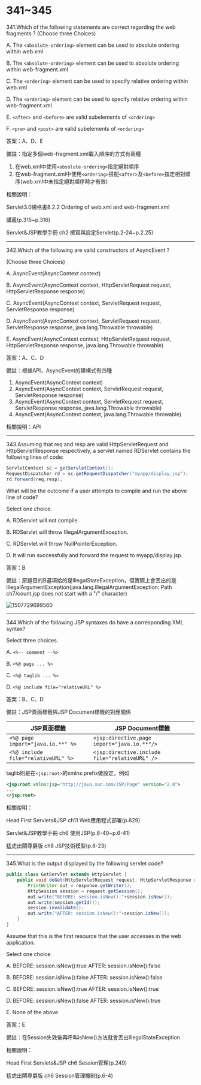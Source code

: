 341~345
========================

341.Which of the following statements are correct regarding the web fragments ? (Choose three Choices)

A. The `<absolute-ordering>` element can be used to absolute ordering within web.xml

B. The `<absolute-ordering>` element can be used to absolute ordering within web-fragment.xml

C. The `<ordering>` element can be used to specify relative ordering within web.xml

D. The `<ordering>` element can be used to specify relative ordering within web-fragment.xml

E. `<after>` and `<before>` are valid subelements of `<ordering>`

F. `<pre>` and `<post>` are valid subelements of `<ordering>`

答案：A、D、E

備註：指定多個web-fragment.xml載入順序的方式有兩種

1. 在web.xml中使用`<absolute-ordering>`指定絕對順序
2. 在web-fragment.xml中使用`<ordering>`搭配`<after>`及`<before>`指定相對順序(web.xml中未指定絕對順序時才有效)

相關說明：

Servlet3.0規格書8.2.2 Ordering of web.xml and web-fragment.xml

講義(p.315~p.316)

Servlet&JSP教學手冊 ch2 撰寫與設定Servlet(p.2-24~p.2.25)


---
342.Which of the following are valid constructors of AsyncEvent ? 

(Choose three Choices) 

A. AsyncEvent(AsyncContext context)

B. AsyncEvent(AsyncContext context, HttpServletRequest request, HttpServletResponse response)

C. AsyncEvent(AsyncContext context, ServletRequest request, ServletResponse response)

D. AsyncEvent(AsyncContext context, ServletRequest request, ServletResponse response, java.lang.Throwable throwable)

E. AsyncEvent(AsyncContext context, HttpServletRequest request, HttpServletResponse response, java.lang.Throwable throwable)

答案：A、C、D

備註：根據API，AsyncEvent的建構式有四種

1. AsyncEvent(AsyncContext context) 
2. AsyncEvent(AsyncContext context, ServletRequest request, ServletResponse response) 
3. AsyncEvent(AsyncContext context, ServletRequest request, ServletResponse response, java.lang.Throwable throwable) 
4. AsyncEvent(AsyncContext context, java.lang.Throwable throwable) 

相關說明：API

---
343.Assuming that req and resp are valid HttpServletRequest and HttpServletResponse respectively, a servlet named RDServlet contains the following lines of code: 

```java
ServletContext sc = getServletContext(); 
RequestDispatcher rd = sc.getRequestDispatcher("myapp/display.jsp"); 
rd.forward(req,resp); 
```

What will be the outcome if a user attempts to compile and run the above line of code? 

Select one choice.

A. RDServlet will not compile.

B. RDServlet will throw IllegalArgumentException.

C. RDServlet will throw NullPointerException.

D. It will run successfully and forward the request to myapp/display.jsp.

答案：B

備註：原題目的B選項給的是IllegalStateException，但實際上會丟出的是IllegalArgumentException(java.lang.IllegalArgumentException: Path ch7/count.jsp does not start with a "/" character)

![1507729699560](file://media/20744.jpeg)

---
344.Which of the following JSP syntaxes do have a corresponding XML syntax? 

Select three choices.

A. `<%-- comment --%>`

B. `<%@ page ... %>`

C. `<%@ taglib ... %>`

D. `<%@ include file="relativeURL" %>`

答案：B、C、D

備註：JSP頁面標籤與JSP Document標籤的對應關係

| JSP頁面標籤 |  JSP Document標籤 |
| ----- | ----- |
|`<%@ page import="java.io.**" %>`|`<jsp:directive.page import="java.io.**"/>`|
|`<%@ include file="relativeURL" %>`|`<jsp:directive.include file="relativeURL" />`|

taglib則是在`<jsp:root>`的xmlns:prefix做設定，例如

```xml
<jsp:root xmlns:jsp="http://java.sun.com/JSP/Page" version="2.0">
...
</jsp:root>
```

相關說明：

Head First Servlets&JSP ch11 Web應用程式部署(p.629)

Servlet&JSP教學手冊 ch6 使用JSP(p.6-40~p.6-41)

猛虎出閘尊爵版 ch8 JSP技術模型(p.8-23)

---
345.What is the output displayed by the following servlet code? 

```java
public class GetServlet extends HttpServlet { 
	public void doGet(HttpServletRequest request, HttpServletResponse response) throws ServletException, IOException { 
		PrintWriter out = response.getWriter(); 
		HttpSession session = request.getSession(); 
		out.write("BEFORE: session.isNew():"+session.isNew()); 
		out.write(session.getId()); 
		session.invalidate(); 
		out.write("AFTER: session.isNew():"+session.isNew()); 
	} 
}
```

Assume that this is the first resource that the user accesses in the web application. 

Select one choice.

A. BEFORE: session.isNew():true AFTER: session.isNew():false

B. BEFORE: session.isNew():false AFTER: session.isNew():false

C. BEFORE: session.isNew():true AFTER: session.isNew():true

D. BEFORE: session.isNew():false AFTER: session.isNew():true

E. None of the above

答案：E

備註：在Session失效後再呼叫isNew()方法就會丟出IllegalStateException

相關說明：

Head First Servlets&JSP ch6 Session管理(p.249)

猛虎出閘尊爵版 ch6 Session管理機制(p.6-4)
